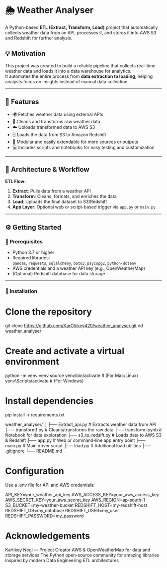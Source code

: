 # 🌦️ Weather Analyser

A Python-based **ETL (Extract, Transform, Load)** project that automatically collects weather data from an API, processes it, and stores it into AWS S3 and Redshift for further analysis.


## 💡 Motivation
This project was created to build a reliable pipeline that collects real-time weather data and loads it into a data warehouse for analytics.  
It automates the entire process from **data extraction to loading**, helping analysts focus on insights instead of manual data collection.

---

## 🚀 Features
- 🌍 Fetches weather data using external APIs  
- 🧹 Cleans and transforms raw weather data  
- ☁️ Uploads transformed data to AWS S3  
- 🗄️ Loads the data from S3 to Amazon Redshift  
- 🧩 Modular and easily extendable for more sources or outputs  
- 💻 Includes scripts and notebooks for easy testing and customization  

---

## 🧭 Architecture & Workflow
**ETL Flow:**


1. **Extract**: Pulls data from a weather API  
2. **Transform**: Cleans, formats, and enriches the data  
3. **Load**: Uploads the final dataset to S3/Redshift  
4. **App Layer**: Optional web or script-based trigger via `app.py` or `main.py`

---

## ⚙️ Getting Started

### 🧾 Prerequisites
- Python 3.7 or higher  
- Required libraries:  
  `pandas`, `requests`, `sqlalchemy`, `boto3`, `psycopg2`, `python-dotenv`
- AWS credentials and a weather API key (e.g., OpenWeatherMap)
- (Optional) Redshift database for data storage

---

### 🔧 Installation

# Clone the repository
git clone https://github.com/KarChikey420/weather_analyser.git
cd weather_analyser

# Create and activate a virtual environment
python -m venv venv
source venv/bin/activate      # (For Mac/Linux)
venv\Scripts\activate         # (For Windows)

# Install dependencies
pip install -r requirements.txt

weather_analyser/
│
├── Extract_api.py          # Extracts weather data from API
├── transform1.py           # Cleans/transforms the raw data
├── transform.ipynb         # Notebook for data exploration
├── s3_to_redsift.py        # Loads data to AWS S3 & Redshift
├── app.py                  # Web or command-line app entry point
├── main.py                 # Main driver script
├── load.py                 # Additional load utilities
├── .gitignore
└── README.md

# Configuration
Use a .env file for API and AWS credentials:

API_KEY=your_weather_api_key
AWS_ACCESS_KEY=your_aws_access_key
AWS_SECRET_KEY=your_aws_secret_key
AWS_REGION=ap-south-1
S3_BUCKET=my-weather-bucket
REDSHIFT_HOST=my-redshift-host
REDSHIFT_DB=my_database
REDSHIFT_USER=my_user
REDSHIFT_PASSWORD=my_password

# Acknowledgements

Kartikey Negi — Project Creator
AWS & OpenWeatherMap for data and storage services
The Python open-source community for amazing libraries
Inspired by modern Data Engineering ETL architectures